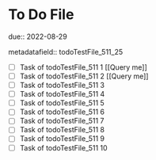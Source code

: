 # To Do File

due:: 2022-08-29

metadatafield:: todoTestFile_511_25

- [ ] Task of todoTestFile_511 1 [[Query me]]
- [ ] Task of todoTestFile_511 2 [[Query me]]
- [ ] Task of todoTestFile_511 3
- [ ] Task of todoTestFile_511 4
- [ ] Task of todoTestFile_511 5
- [ ] Task of todoTestFile_511 6
- [ ] Task of todoTestFile_511 7
- [ ] Task of todoTestFile_511 8
- [ ] Task of todoTestFile_511 9
- [ ] Task of todoTestFile_511 10
